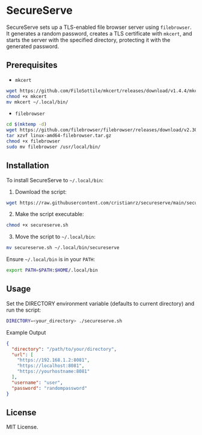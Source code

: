 # SecureServe

SecureServe sets up a TLS-enabled file browser server using `filebrowser`. It
generates a random password, creates a TLS certificate with `mkcert`, and
starts the server with the specified directory, protecting it with the
generated password.

## Prerequisites

- `mkcert`

```sh
wget https://github.com/FiloSottile/mkcert/releases/download/v1.4.4/mkcert-v1.4.4-linux-amd64 -O mkcert
chmod +x mkcert
mv mkcert ~/.local/bin/
```

- `filebrowser`

```sh
cd $(mktemp -d)
wget https://github.com/filebrowser/filebrowser/releases/download/v2.30.0/linux-amd64-filebrowser.tar.gz
tar xzvf linux-amd64-filebrowser.tar.gz
chmod +x filebrowser
sudo mv filebrowser /usr/local/bin/
```

## Installation

To install SecureServe to `~/.local/bin`:

1. Download the script:

```sh
wget https://raw.githubusercontent.com/cristianrz/secureserve/main/secureserve.sh -O secureserve.sh
```

2. Make the script executable:

```sh
chmod +x secureserve.sh
```

3. Move the script to `~/.local/bin`:

```sh
mv secureserve.sh ~/.local/bin/secureserve
```

Ensure `~/.local/bin` is in your `PATH`:

```sh
export PATH=$PATH:$HOME/.local/bin
```

## Usage

Set the DIRECTORY environment variable (defaults to current directory) and run the script:

```sh
DIRECTORY=<your_directory> ./secureserve.sh
```

Example Output

```json
{
  "directory": "/path/to/your/directory",
  "url": [
    "https://192.168.1.2:8081",
    "https://localhost:8081",
    "https://yourhostname:8081"
  ],
  "username": "user",
  "password": "randompassword"
}
```

## License

MIT License.

